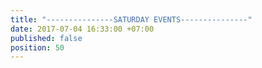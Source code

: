 ```yaml
---
title: "---------------SATURDAY EVENTS---------------"
date: 2017-07-04 16:33:00 +07:00
published: false
position: 50
---
```


